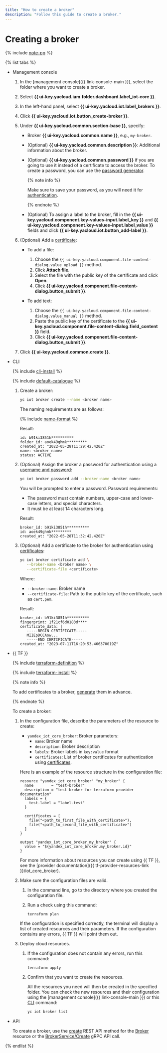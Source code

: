 ```yaml
---
title: "How to create a broker"
description: "Follow this guide to create a broker."
---
```


# Creating a broker

{% include [note-pp](../../../_includes/iot-core/note-pp.md) %}

{% list tabs %}

- Management console

   1. In the [management console]({{ link-console-main }}), select the folder where you want to create a broker.
   1. Select **{{ ui-key.yacloud.iam.folder.dashboard.label_iot-core }}**.
   1. In the left-hand panel, select **{{ ui-key.yacloud.iot.label_brokers }}**.
   1. Click **{{ ui-key.yacloud.iot.button_create-broker }}**.
   1. Under **{{ ui-key.yacloud.common.section-base }}**, specify:

      * Broker **{{ ui-key.yacloud.common.name }}**, e.g., `my-broker`.
      * (Optional) **{{ ui-key.yacloud.common.description }}**: Additional information about the broker.
      * (Optional) **{{ ui-key.yacloud.common.password }}** if you are going to use it instead of a certificate to access the broker. To create a password, you can use the [password generator](https://passwordsgenerator.net/).

         {% note info %}

         Make sure to save your password, as you will need it for [authentication](../../concepts/authorization.md).

         {% endnote %}

      * (Optional) To assign a label to the broker, fill in the **{{ ui-key.yacloud.component.key-values-input.label_key }}** and **{{ ui-key.yacloud.component.key-values-input.label_value }}** fields and click **{{ ui-key.yacloud.iot.button_add-label }}**.

   1. (Optional) Add a [certificate](../certificates/create-certificates.md):

      * To add a file:

         1. Choose the `{{ ui-key.yacloud.component.file-content-dialog.value_upload }}` method.
         1. Click **Attach file**.
         1. Select the file with the public key of the certificate and click **Open**.
         1. Click **{{ ui-key.yacloud.component.file-content-dialog.button_submit }}**.

      * To add text:

         1. Choose the `{{ ui-key.yacloud.component.file-content-dialog.value_manual }}` method.
         1. Paste the public key of the certificate to the **{{ ui-key.yacloud.component.file-content-dialog.field_content }}** field.
         1. Click **{{ ui-key.yacloud.component.file-content-dialog.button_submit }}**.

   1. Click **{{ ui-key.yacloud.common.create }}**.

- CLI

   {% include [cli-install](../../../_includes/cli-install.md) %}

   {% include [default-catalogue](../../../_includes/default-catalogue.md) %}

   1. Create a broker:

      ```bash
      yc iot broker create --name <broker name>
      ```

      The naming requirements are as follows:

      {% include [name-format](../../../_includes/name-format.md) %}

      Result:

      ```text
      id: b91ki3851h**********
      folder_id: aoek49ghmk*********
      created_at: "2022-05-28T11:29:42.420Z"
      name: <broker name>
      status: ACTIVE
      ```

   1. (Optional) Assign the broker a password for authentication using a [username and password](../../concepts/authorization.md#log-pass):

      ```bash
      yc iot broker password add --broker-name <broker name>
      ```

      You will be prompted to enter a password. Password requirements:

      * The password must contain numbers, upper-case and lower-case letters, and special characters.
      * It must be at least 14 characters long.

      Result:

      ```text
      broker_id: b91ki3851h**********
      id: aoek49ghmk*********
      created_at: "2022-05-28T11:32:42.420Z"
      ```

   1. (Optional) Add a certificate to the broker for authentication using [certificates](../../concepts/authorization.md#certs):

      ```bash
      yc iot broker certificate add \
         --broker-name <broker name> \
         --certificate-file <certificate>
      ```

      Where:

      * `--broker-name`: Broker name
      * `--certificate-file`: Path to the public key of the certificate, such as `cert.pem`.

      Result:

      ```text
      broker_id: b91ki3851h**********
      fingerprint: 1f21cf6d0183d****
      certificate_data: |
         -----BEGIN CERTIFICATE-----
         MIIEpDCCAow...
         -----END CERTIFICATE-----
      created_at: "2023-07-11T16:20:53.466370019Z"
      ```

- {{ TF }}

   {% include [terraform-definition](../../../_tutorials/terraform-definition.md) %}

   {% include [terraform-install](../../../_includes/terraform-install.md) %}

   {% note info %}

   To add certificates to a broker, [generate](../certificates/create-certificates.md) them in advance.

   {% endnote %}

   To create a broker:

   1. In the configuration file, describe the parameters of the resource to create:

      * `yandex_iot_core_broker`: Broker parameters:
         * `name`: Broker name
         * `description`: Broker description
         * `labels`: Broker labels in `key:value` format
         * `certificates`: List of broker certificates for authentication using [certificates](../certificates/create-certificates.md).

      Here is an example of the resource structure in the configuration file:

      ```
      resource "yandex_iot_core_broker" "my_broker" {
        name        = "test-broker"
        description = "test broker for terraform provider documentation"
        labels = {
          test-label = "label-test"
        }

        certificates = [
          file("<path_to_first_file_with_certificate>"),
          file("<path_to_second_file_with_certificate>")
        ]
      }

      output "yandex_iot_core_broker_my_broker" {
        value = "${yandex_iot_core_broker.my_broker.id}"
      }
      ```

      For more information about resources you can create using {{ TF }}, see the [provider documentation]({{ tf-provider-resources-link }}/iot_core_broker).

   1. Make sure the configuration files are valid.
      1. In the command line, go to the directory where you created the configuration file.
      1. Run a check using this command:

         ```
         terraform plan
         ```

      If the configuration is specified correctly, the terminal will display a list of created resources and their parameters. If the configuration contains any errors, {{ TF }} will point them out.

   1. Deploy cloud resources.

      1. If the configuration does not contain any errors, run this command:

         ```
         terraform apply
         ```

      1. Confirm that you want to create the resources.

         All the resources you need will then be created in the specified folder. You can check the new resources and their configuration using the [management console]({{ link-console-main }}) or this [CLI](../../../cli/quickstart.md) command:

         ```bash
         yc iot broker list
         ```

- API

   To create a broker, use the [create](../../broker/api-ref/Broker/create.md) REST API method for the [Broker](../../broker/api-ref/Broker/index.md) resource or the [BrokerService/Create](../../broker/api-ref/grpc/broker_service.md#Create) gRPC API call.

{% endlist %}
